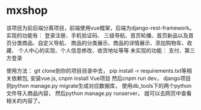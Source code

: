 # mxshop
该项目为前后端分离项目，前端使用vue框架，后端为django-rest-framework。
实现的功能有：
登录注册、手机验证码、
三级导航、首页轮播、首页新品以及首页分类商品、自定义导航、
商品的分类展示、商品的详情展示、添加购物车、收藏、
个人中心的实现、个人信息修改、收货地址等等
未实现的功能：
支付、第三方登录


使用方法：
git clone到你的项目目录中去，
pip install -r requirements.txt等相关依赖包,
安装vue.js,
cnpm install Vue项目 然后cnpm run dev，
django项目则python manage.py migrate生成对应数据库，
使用db_tools下的两个python文件导入商品内容，
然后python manage.py runserver，
就可以去网页中查看相关的内容了。
